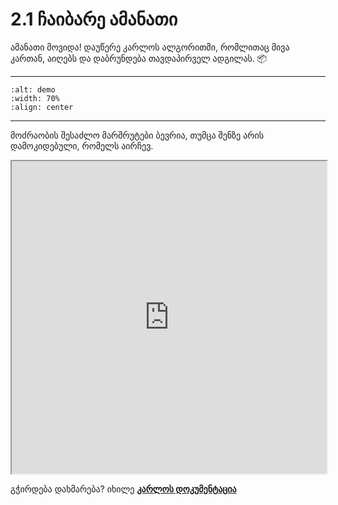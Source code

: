 # 2.1 ჩაიბარე ამანათი

ამანათი მოვიდა! დაუწერე კარლოს ალგორითმი, რომლითაც მივა კართან, აიღებს და დაბრუნდება თავდაპირველ ადგილას. 📦

---
```{image} ./assets/parcel.gif
:alt: demo
:width: 70%
:align: center
```
---

მოძრაობის  შესაძლო მარშრუტები ბევრია, თუმცა შენზე არის დამოკიდებული, რომელს აირჩევ. 

<iframe src="https://rezi-gelenidze.github.io/karlo-ide/?task=foodCollect" width="100%" height="500px"></iframe>

გჭირდება დახმარება? იხილე [**კარლოს დოკუმენტაცია**](../playground.md)